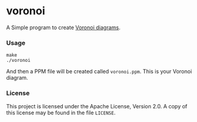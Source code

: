 # voronoi

A Simple program to create [Voronoi diagrams](https://en.wikipedia.org/wiki/Voronoi_diagram).

### Usage

```
make
./voronoi
```

And then a PPM file will be created called `voronoi.ppm`. This is your Voronoi diagram.

### License

This project is licensed under the Apache License, Version 2.0. A copy of this license may be
found in the file `LICENSE`.
